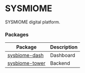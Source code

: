 # SYSMIOME
SYSMIOME digital platform.



### Packages

| Package | Description |
| - | - |
| [sysbiome-dash](https://github.com/sysbiomics/sysbiome-dash/) | Dashboard |
| [sysbiome-tower](https://github.com/sysbiomics/sysbiome-tower/)  | Backend |
